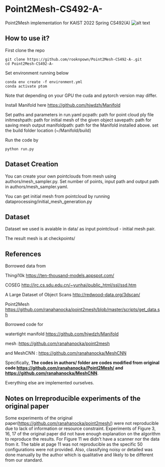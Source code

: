 # Point2Mesh-CS492-A-
Point2Mesh implementation for KAIST 2022 Spring CS492(A)
![alt text](https://github.com/rooknpown/Point2Mesh-CS492-A-/blob/main/images/point2mesh.jpg?raw=true)
## How to use it?
First clone the repo

```
git clone https://github.com/rooknpown/Point2Mesh-CS492-A-.git
cd Point2Mesh-CS492-A-
```
Set environment running below

```
conda env create -f environment.yml
conda activate ptom
```
Note that depending on your GPU the cuda and pytorch version may differ.

Install Manifold here
https://github.com/hjwdzh/Manifold


Set paths and parameters in run.yaml
pcpath: path for point cloud ply file
initmeshpath: path for initial mesh of the given object
savepath: path for saving mesh output 
manifoldpath: path for the Manifold installed above. set the build folder location (~/Manifold/build)

Run the code by

```
python run.py
```
## Dataset Creation
You can create your own pointclouds from mesh using authors/mesh_sampler.py. Set number of points, input path and output path in authors/mesh_sampler.yaml.

You can get initial mesh from pointcloud by running dataprocessing/initial_mesh_generation.py 

## Dataset
Dataset we used is avaiable in data/ as input pointcloud - initial mesh pair. 

The result mesh is at checkpoints/

## References
Borrowed data from

Thingi10k https://ten-thousand-models.appspot.com/

COSEG http://irc.cs.sdu.edu.cn/~yunhai/public_html/ssl/ssd.htm

A Large Dataset of Object Scans http://redwood-data.org/3dscan/

Point2Mesh https://github.com/ranahanocka/point2mesh/blob/master/scripts/get_data.sh


Borrowed code for

watertight manifold https://github.com/hjwdzh/Manifold

mesh :https://github.com/ranahanocka/point2mesh

and MeshCNN : https://github.com/ranahanocka/MeshCNN

Specifically, **The codes in authors/ folder are codes modified from original code https://github.com/ranahanocka/Point2Mesh/ and https://github.com/ranahanocka/MeshCNN**.


Everything else are implemented ourselves.

## Notes on Irreproducible experiments of the original paper
Some experiments of the original paper(https://github.com/ranahanocka/point2mesh/) were not reproducible due to lack of information or resource constraint.
Experiments of Figure 3, 16, 17 of the original paper did not have enough explanation on the algorithm to reproduce the results. 
For Figure 11 we didn’t have a scanner nor the data from it. 
The table at page 11 was not reproducible as the specific 50 configurations were not provided.
Also, classifying noisy or detailed was done manually by the author which is qualitative and likely to be different from our standard.

